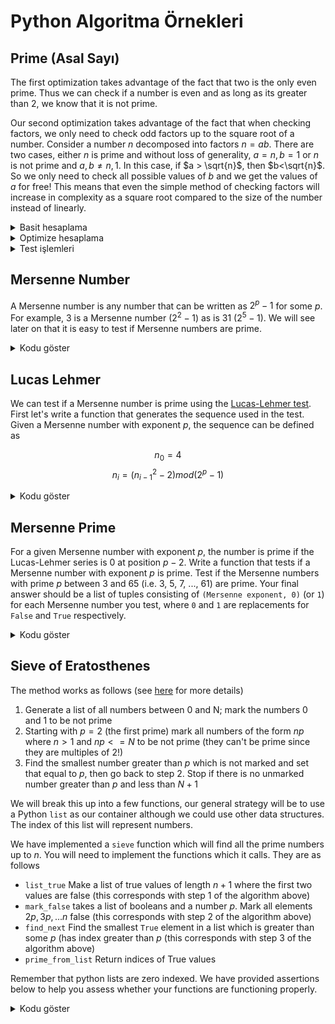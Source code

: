 # Python Algoritma Örnekleri 

## Prime (Asal Sayı)

The first optimization takes advantage of the fact that two is the only even prime. Thus we can check if a number is even and as long as its greater than 2, we know that it is not prime.

Our second optimization takes advantage of the fact that when checking factors, we only need to check odd factors up to the square root of a number. Consider a number $n$ decomposed into factors $n=ab$. There are two cases, either $n$ is prime and without loss of generality, $a=n, b=1$ or $n$ is not prime and $a,b \neq n,1$. In this case, if $a > \sqrt{n}$, then $b<\sqrt{n}$. So we only need to check all possible values of $b$ and we get the values of $a$ for free! This means that even the simple method of checking factors will increase in complexity as a square root compared to the size of the number instead of linearly.

<details>
<summary>Basit hesaplama</summary>

```python
def is_prime(number):
    if number < 2:
        return False

    for i in range(2, number):
        if number % i == 0:
            return False

    return True
```

</details>

<details>
<summary>Optimize hesaplama</summary>

```python

import math
def is_prime_fast(number):
    if number < 2:
        return False

    root = round(math.sqrt(number))
    for i in range(2, root + 1):
        if number % i == 0:
            return False

    return True
```

</details>

<details>
<summary>Test işlemleri</summary>

```python
# Doğruluğu test etme
for n in range(10000):
    assert is_prime(n) == is_prime_fast(n)

# Hız testleri
# %%timeit ile hesaplanmıştır (jupyter notebook)
is_prime(67867967) # 4.85 s ± 94.8 ms per loop (mean ± std. dev. of 7 runs, 1 loop each)
is_prime_fast(67867967) # 578 µs ± 12.4 µs per loop (mean ± std. dev. of 7 runs, 1000 loops each)
```

</details>

## Mersenne Number

A Mersenne number is any number that can be written as $2^p - 1$ for some $p$. For example, 3 is a Mersenne number ($2^2 - 1$) as is 31 ($2^5 - 1$). We will see later on that it is easy to test if Mersenne numbers are prime.

<details>
<summary>Kodu göster</summary>

```python
def mersenne_number(p):
    return 2 ** p - 1

def is_prime(number):
    if number < 2:
        return False

    for i in range(2, number):
        if number % i == 0:
            return False

    return True

def get_primes(n_start, n_end):
    return [x for x in range(n_start, n_end + 1) if is_prime(x)]

mersennes = [mersenne_number(x) for x in get_primes(3, 65)]
```

</details>

## Lucas Lehmer

We can test if a Mersenne number is prime using the [Lucas-Lehmer test](https://en.wikipedia.org/wiki/Lucas%E2%80%93Lehmer_primality_test). First let's write a function that generates the sequence used in the test. Given a Mersenne number with exponent $p$, the sequence can be defined as

$$ n_0 = 4 $$
$$ n_i = (n_{i-1}^2 - 2) mod (2^p - 1) $$

<details>
<summary>Kodu göster</summary>

```python
def lucas_lehmer(p):
    n = [4]

    limit = p - 2
    mersenne = mersenne_number(p)

    for i in range(1, limit + 1):
        n.append((n[i - 1] ** 2 - 2) % mersenne)


    return n

ll_result = lucas_lehmer(17)
```

</details>

## Mersenne Prime

For a given Mersenne number with exponent $p$, the number is prime if the Lucas-Lehmer series is 0 at position $p-2$. Write a function that tests if a Mersenne number with exponent $p$ is prime. Test if the Mersenne numbers with prime $p$ between 3 and 65 (i.e. 3, 5, 7, ..., 61) are prime. Your final answer should be a list of tuples consisting of `(Mersenne exponent, 0)` (or `1`) for each Mersenne number you test, where `0` and `1` are replacements for `False` and `True` respectively.

<details>
<summary>Kodu göster</summary>

```python
def ll_prime(p):
    ll = lucas_lehmer(p)
    return not bool(ll[-1])

mersenne_primes = [(x, int(ll_prime(x))) for x in get_primes(3, 65)]
```

</details>

## Sieve of Eratosthenes

The method works as follows (see [here](https://en.wikipedia.org/wiki/Sieve_of_Eratosthenes) for more details)

1. Generate a list of all numbers between 0 and N; mark the numbers 0 and 1 to be not prime
2. Starting with $p=2$ (the first prime) mark all numbers of the form $np$ where $n>1$ and $np <= N$ to be not prime (they can't be prime since they are multiples of 2!)
3. Find the smallest number greater than $p$ which is not marked and set that equal to $p$, then go back to step 2. Stop if there is no unmarked number greater than $p$ and less than $N+1$

We will break this up into a few functions, our general strategy will be to use a Python `list` as our container although we could use other data structures. The index of this list will represent numbers.

We have implemented a `sieve` function which will find all the prime numbers up to $n$. You will need to implement the functions which it calls. They are as follows

- `list_true` Make a list of true values of length $n+1$ where the first two values are false (this corresponds with step 1 of the algorithm above)
- `mark_false` takes a list of booleans and a number $p$. Mark all elements $2p,3p,...n$ false (this corresponds with step 2 of the algorithm above)
- `find_next` Find the smallest `True` element in a list which is greater than some $p$ (has index greater than $p$ (this corresponds with step 3 of the algorithm above)
- `prime_from_list` Return indices of True values

Remember that python lists are zero indexed. We have provided assertions below to help you assess whether your functions are functioning properly.

<details>
<summary>Kodu göster</summary>

```python
def list_true(n):
    return [False] * (2) + [True] * (n - 1)

# Test
# assert len(list_true(20)) == 21
# assert list_true(20)[0] is False
# assert list_true(20)[1] is False

def mark_false(bool_list, p):
    limit = ((len(bool_list) -1)  // p) + 1
    for i in range(2, limit):
        bool_list[i*p] = False
    return bool_list

# Test
# assert mark_false(list_true(6), 2) == [False, False, True, True, False, True, False]

def find_next(bool_list, p):
    for i in range(p + 1, len(bool_list)):
        if bool_list[i]:
            return i
# Test
# assert find_next([True, True, True, True], 2) == 3
# assert find_next([True, True, True, False], 2) is None

def prime_from_list(bool_list):
    return [i for i, x in enumerate(bool_list) if x]

# Test
# assert prime_from_list([False, False, True, True, False]) ==  [2, 3]

def sieve(n):
    bool_list = list_true(n)
    p = 2
    while p is not None:
        bool_list = mark_false(bool_list, p)
        p = find_next(bool_list, p)
    return prime_from_list(bool_list)

assert sieve(1000) == get_primes(0, 1000)

# Hız testleri
# %%timeit ile hesaplanmıştır (jupyter notebook)
sieve(1000) # 402 µs ± 7.47 µs per loop (mean ± std. dev. of 7 runs, 1000 loops each)
get_primes(0, 1000) # 4.9 ms ± 93.2 µs per loop (mean ± std. dev. of 7 runs, 100 loops each)
```

</details>
